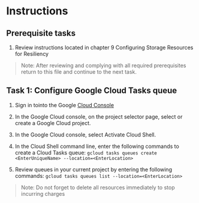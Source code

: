 # Instructions

## Prerequisite tasks

1. Review instructions located in chapter 9 Configuring Storage Resources for Resiliency
> Note: After reviewing and complying with all required prerequisites return to this file and continue to the next task.

## Task 1: Configure Google Cloud Tasks queue

1.	Sign in tointo the Google [Cloud Console](https://console.cloud.google.com/)

3.	In the Google Cloud console, on the project selector page, select or create a Google Cloud project.

5.	In the Google Cloud console, select Activate Cloud Shell.

7.	In the Cloud Shell command line, enter the following commands to create a Cloud Tasks queue:
``` gcloud tasks queues create <EnterUniqueName> --location=<EnterLocation> ```
5.	Review queues in your current project by entering the following commands:
``` gcloud tasks queues list --location=<EnterLocation> ```

> Note: Do not forget to delete all resources immediately to stop incurring charges
